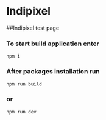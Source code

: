 # Indipixel
##Indipixel test page
### To start build application enter
    npm i
### After packages installation run
    npm run build
### or
    npm run dev

